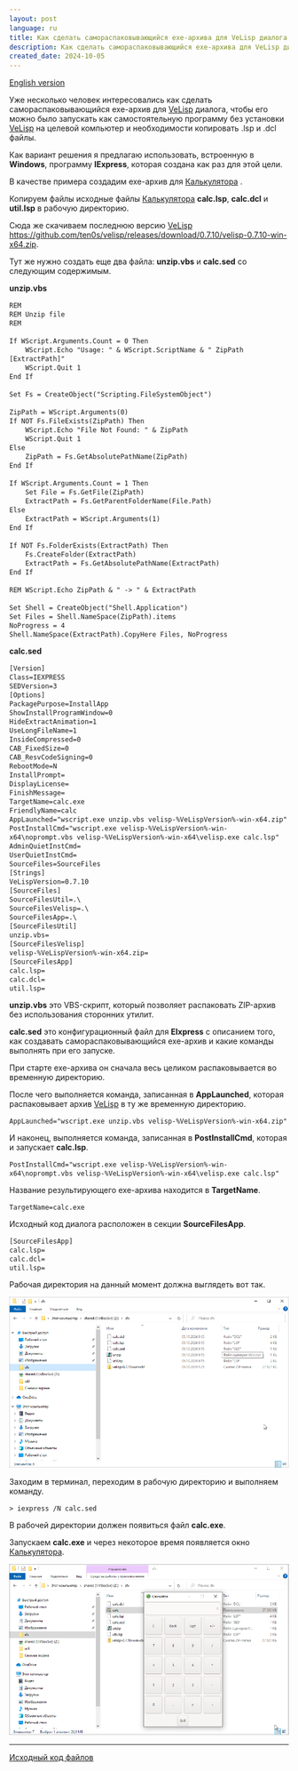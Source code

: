 ```yaml
---
layout: post
language: ru
title: Как сделать самораспаковывающийся exe-архива для VeLisp диалога
description: Как сделать самораспаковывающийся exe-архива для VeLisp диалога
created_date: 2024-10-05
---
```


[English version](README.md)

Уже несколько человек интересовались как сделать самораспаковывающийся exe-архив для
[VeLisp](https://github.com/ten0s/velisp) диалога, чтобы его можно было запускать
как самостоятельную программу без установки [VeLisp](https://github.com/ten0s/velisp)
на целевой компьютер и необходимости копировать .lsp и .dcl файлы.

Как вариант решения я предлагаю использовать, встроенную в **Windows**, программу **IExpress**,
которая создана как раз для этой цели.

В качестве примера создадим exe-архив для [Калькулятора](https://github.com/ten0s/velisp/blob/master/README-ru.md#%D0%B7%D0%B0%D0%BF%D1%83%D1%81%D0%BA%D0%B0%D0%B5%D0%BC-%D0%BA%D0%BE%D0%B4-%D0%B8%D0%B7-%D1%84%D0%B0%D0%B9%D0%BB%D0%B0)    .

Копируем файлы исходные файлы [Калькулятора](https://github.com/ten0s/velisp/blob/master/README-ru.md#%D0%B7%D0%B0%D0%BF%D1%83%D1%81%D0%BA%D0%B0%D0%B5%D0%BC-%D0%BA%D0%BE%D0%B4-%D0%B8%D0%B7-%D1%84%D0%B0%D0%B9%D0%BB%D0%B0) **calc.lsp**, **calc.dcl** и **util.lsp** в рабочую директорию.

Сюда же скачиваем последнюю версию [VeLisp](https://github.com/ten0s/velisp) https://github.com/ten0s/velisp/releases/download/0.7.10/velisp-0.7.10-win-x64.zip.

Тут же нужно создать еще два файла: **unzip.vbs** и **calc.sed** со следующим содержимым.

**unzip.vbs**

```
REM
REM Unzip file
REM

If WScript.Arguments.Count = 0 Then
    WScript.Echo "Usage: " & WScript.ScriptName & " ZipPath [ExtractPath]"
    WScript.Quit 1
End If

Set Fs = CreateObject("Scripting.FileSystemObject")

ZipPath = WScript.Arguments(0)
If NOT Fs.FileExists(ZipPath) Then
    WScript.Echo "File Not Found: " & ZipPath
    WScript.Quit 1
Else
    ZipPath = Fs.GetAbsolutePathName(ZipPath)
End If

If WScript.Arguments.Count = 1 Then
    Set File = Fs.GetFile(ZipPath)
    ExtractPath = Fs.GetParentFolderName(File.Path)
Else
    ExtractPath = WScript.Arguments(1)
End If

If NOT Fs.FolderExists(ExtractPath) Then
    Fs.CreateFolder(ExtractPath)
    ExtractPath = Fs.GetAbsolutePathName(ExtractPath)
End If

REM WScript.Echo ZipPath & " -> " & ExtractPath

Set Shell = CreateObject("Shell.Application")
Set Files = Shell.NameSpace(ZipPath).items
NoProgress = 4
Shell.NameSpace(ExtractPath).CopyHere Files, NoProgress
```

**calc.sed**

```
[Version]
Class=IEXPRESS
SEDVersion=3
[Options]
PackagePurpose=InstallApp
ShowInstallProgramWindow=0
HideExtractAnimation=1
UseLongFileName=1
InsideCompressed=0
CAB_FixedSize=0
CAB_ResvCodeSigning=0
RebootMode=N
InstallPrompt=
DisplayLicense=
FinishMessage=
TargetName=calc.exe
FriendlyName=calc
AppLaunched="wscript.exe unzip.vbs velisp-%VeLispVersion%-win-x64.zip"
PostInstallCmd="wscript.exe velisp-%VeLispVersion%-win-x64\noprompt.vbs velisp-%VeLispVersion%-win-x64\velisp.exe calc.lsp"
AdminQuietInstCmd=
UserQuietInstCmd=
SourceFiles=SourceFiles
[Strings]
VeLispVersion=0.7.10
[SourceFiles]
SourceFilesUtil=.\
SourceFilesVelisp=.\
SourceFilesApp=.\
[SourceFilesUtil]
unzip.vbs=
[SourceFilesVelisp]
velisp-%VeLispVersion%-win-x64.zip=
[SourceFilesApp]
calc.lsp=
calc.dcl=
util.lsp=
```

**unzip.vbs** это VBS-скрипт, который позволяет распаковать ZIP-архив без использования сторонних утилит.

**calc.sed** это конфигурационный файл для **EIxpress** с описанием того, как создавать самораспаковывающийся exe-архив и какие команды выполнять при его запуске.

При старте exe-архива он сначала весь целиком распаковывается во временную директорию.

После чего выполняется команда, записанная в **AppLaunched**, которая распаковывает архив [VeLisp](https://github.com/ten0s/velisp) в ту же временную директорию.

```
AppLaunched="wscript.exe unzip.vbs velisp-%VeLispVersion%-win-x64.zip"
```

И наконец, выполняется команда, записанная в **PostInstallCmd**, которая и запускает **calc.lsp**.

```
PostInstallCmd="wscript.exe velisp-%VeLispVersion%-win-x64\noprompt.vbs velisp-%VeLispVersion%-win-x64\velisp.exe calc.lsp"
```

Название результирующего exe-архива находится в **TargetName**.

```
TargetName=calc.exe
```

Исходный код диалога расположен в секции **SourceFilesApp**.

```
[SourceFilesApp]
calc.lsp=
calc.dcl=
util.lsp=
```

Рабочая директория на данный момент должна выглядеть вот так.

![Source Files Image](/assets/images/velisp-self-extracting-archive/source-files.png)

Заходим в терминал, переходим в рабочую директорию и выполняем команду.

```
> iexpress /N calc.sed
```

В рабочей директории должен появиться файл **calc.exe**.

Запускаем **calc.exe** и через некоторое время появляется окно [Калькулятора](https://github.com/ten0s/velisp/blob/master/README-ru.md#%D0%B7%D0%B0%D0%BF%D1%83%D1%81%D0%BA%D0%B0%D0%B5%D0%BC-%D0%BA%D0%BE%D0%B4-%D0%B8%D0%B7-%D1%84%D0%B0%D0%B9%D0%BB%D0%B0).

![Calc App Started Image](/assets/images/velisp-self-extracting-archive/calc-app-started.png)

---

[Исходный код файлов](https://github.com/ten0s/blog-code/tree/main/velisp-self-extracting-archive)
